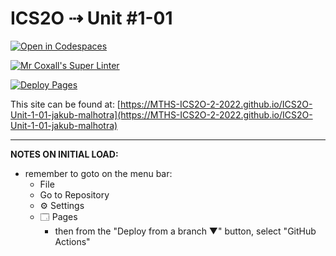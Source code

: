 # ICS2O ⇢ Unit #1-01

[![Open in Codespaces](https://classroom.github.com/assets/launch-codespace-f4981d0f882b2a3f0472912d15f9806d57e124e0fc890972558857b51b24a6f9.svg)](https://classroom.github.com/open-in-codespaces?assignment_repo_id=10038930)

[![Mr Coxall's Super Linter](https://github.com/MTHS-ICS2O-2-2022/ICS2O-Unit-1-01-jakub-malhotra/workflows/Mr%20Coxall's%20Super%20Linter/badge.svg)](https://github.com/MTHS-ICS2O-2-2022/ICS2O-Unit-1-01-jakub-malhotra/actions)

[![Deploy Pages](https://github.com/MTHS-ICS2O-2-2022/ICS2O-Unit-1-01-jakub-malhotra/workflows/Deploy%20Pages/badge.svg)](https://github.com/MTHS-ICS2O-2-2022/ICS2O-Unit-1-01-jakub-malhotra/actions)

This site can be found at: [https://MTHS-ICS2O-2-2022.github.io/ICS2O-Unit-1-01-jakub-malhotra](https://MTHS-ICS2O-2-2022.github.io/ICS2O-Unit-1-01-jakub-malhotra)

---

**NOTES ON INITIAL LOAD:**
- remember to goto on the menu bar:
  - File
  - Go to Repository
  - ⚙ Settings
  - 🗔 Pages
    - then from the "Deploy from a branch ▼" button, select "GitHub Actions"
